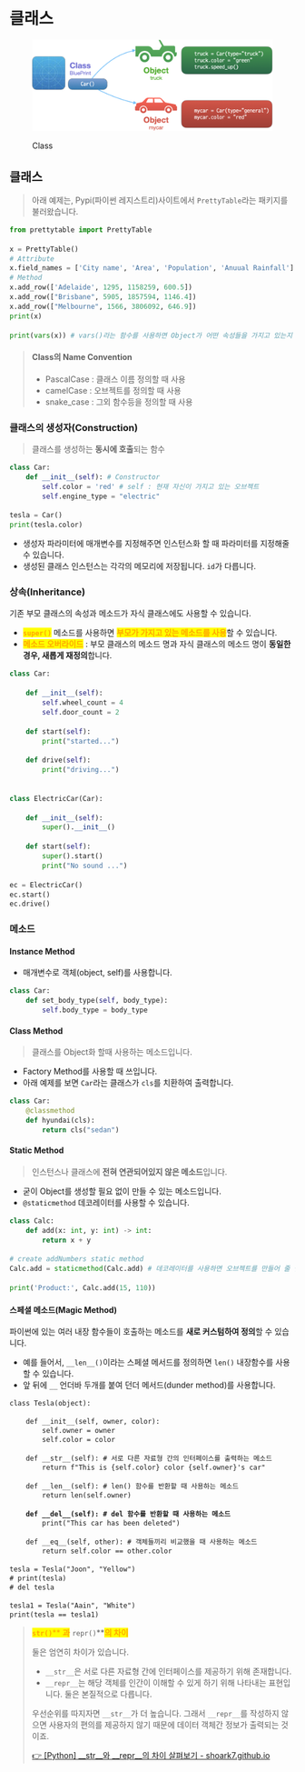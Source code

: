 # 클래스

<figure><img src="../../.gitbook/assets/image (6).png" alt=""><figcaption><p>Class</p></figcaption></figure>

## 클래스

> 아래 예제는, Pypi(파이썬 레지스트리)사이트에서 `PrettyTable`라는 패키지를 불러왔습니다.

```python
from prettytable import PrettyTable

x = PrettyTable()
# Attribute
x.field_names = ['City name', 'Area', 'Population', 'Anuual Rainfall'] # column_name
# Method
x.add_row(['Adelaide', 1295, 1158259, 600.5])
x.add_row(["Brisbane", 5905, 1857594, 1146.4])
x.add_row(["Melbourne", 1566, 3806092, 646.9])
print(x)

print(vars(x)) # vars()라는 함수를 사용하면 Object가 어떤 속성들을 가지고 있는지 확인할 수 있습니다.
```

> #### Class의 Name Convention
>
> * PascalCase : 클래스 이름 정의할 때 사용
> * camelCase : 오브젝트를 정의할 때 사용
> * snake\_case : 그외 함수등을 정의할 때 사용

### 클래스의 생성자(Construction)

> 클래스를 생성하는 **동시에 호출**되는 함수

```python
class Car:
    def __init__(self): # Constructor
        self.color = 'red' # self : 현재 자신이 가지고 있는 오브젝트
        self.engine_type = "electric"

tesla = Car()
print(tesla.color)
```

* 생성자 파라미터에 매개변수를 지정해주면 인스턴스화 할 때 파라미터를 지정해줄 수 있습니다.
* 생성된 클래스 인스턴스는 각각의 메모리에 저장됩니다. `id`가 다릅니다.

### 상속(Inheritance)

기존 부모 클래스의 속성과 메소드가 자식 클래스에도 사용할 수 있습니다.

* <mark style="color:orange;">**`super()`**</mark> 메소드를 사용하면 <mark style="color:orange;">**부모가 가지고 있는 메소드를 사용**</mark>할 수 있습니다.
* <mark style="color:orange;">**메소드 오버라이드**</mark> : 부모 클래스의 메소드 명과 자식 클래스의 메소드 명이 **동일한 경우, 새롭게 재정의**합니다.

```python
class Car:

    def __init__(self):
        self.wheel_count = 4
        self.door_count = 2

    def start(self):
        print("started...")

    def drive(self):
        print("driving...")


class ElectricCar(Car):

    def __init__(self):
        super().__init__()

    def start(self):
        super().start()
        print("No sound ...")

ec = ElectricCar()
ec.start()
ec.drive()
```

### 메소드

#### Instance Method

* 매개변수로 객체(object, self)를 사용합니다.

```python
class Car:
    def set_body_type(self, body_type):
        self.body_type = body_type
```

#### Class Method

> 클래스를 Object화 할때 사용하는 메소드입니다.

* Factory Method를 사용할 때 쓰입니다.
* 아래 예제를 보면 `Car`라는 클래스가 `cls`를 치환하여 출력합니다.

```python
class Car:
    @classmethod
    def hyundai(cls):
        return cls("sedan")
```

#### Static Method

> 인스턴스나 클래스에 **전혀 연관되어있지 않은 메소드**입니다.

* 굳이 Object를 생성할 필요 없이 만들 수 있는 메소드입니다.
* `@staticmethod` 데코레이터를 사용할 수 있습니다.

```python
class Calc:
    def add(x: int, y: int) -> int:
        return x + y

# create addNumbers static method
Calc.add = staticmethod(Calc.add) # 데코레이터를 사용하면 오브젝트를 만들어 줄 필요 없다.

print('Product:', Calc.add(15, 110))
```

#### 스페셜 메소드(Magic Method)

파이썬에 있는 여러 내장 함수들이 호출하는 메소드를 **새로 커스텀하여 정의**할 수 있습니다.

* 예를 들어서, `__len__()`이라는 스페셜 메서드를 정의하면 `len()` 내장함수를 사용할 수 있습니다.
* 앞 뒤에 `__` 언더바 두개를 붙여 던더 메서드(dunder method)를 사용합니다.

<pre class="language-python"><code class="lang-python">class Tesla(object):

    def __init__(self, owner, color):
        self.owner = owner
        self.color = color

    def __str__(self): # 서로 다른 자료형 간의 인터페이스를 출력하는 메소드
        return f"This is {self.color} color {self.owner}'s car"

    def __len__(self): # len() 함수를 반환할 때 사용하는 메소드
        return len(self.owner)

<strong>    def __del__(self): # del 함수를 반환할 때 사용하는 메소드
</strong>        print("This car has been deleted")

    def __eq__(self, other): # 객체들끼리 비교했을 때 사용하는 메소드
        return self.color == other.color

tesla = Tesla("Joon", "Yellow")
# print(tesla)
# del tesla

tesla1 = Tesla("Aain", "White")
print(tesla == tesla1)
</code></pre>

> <mark style="color:orange;">**`str()`**</mark><mark style="color:orange;">** **</mark><mark style="color:orange;">**과**</mark><mark style="color:orange;">** **</mark><mark style="color:orange;">**`repr()`**</mark><mark style="color:orange;">**의 차이**</mark>
>
> 둘은 엄연히 차이가 있습니다.
>
> * `__str__`은 서로 다른 자료형 간에 인터페이스를 제공하기 위해 존재합니다.
> * `__repr__`는 해당 객체를 인간이 이해할 수 있게 하기 위해 나타내는 표현입니다. 둘은 본질적으로 다릅니다.
>
> 우선순위를 따지자면 `__str__`가 더 높습니다. 그래서 `__repr__`를 작성하지 않으면 사용자의 편의를 제공하지 않기 때문에 데이터 객체간 정보가 출력되는 것이죠.
>
> [👉 \[Python\] \_\_str\_\_와 \_\_repr\_\_의 차이 살펴보기 - shoark7.github.io](https://shoark7.github.io/programming/python/difference-between-\_\_repr\_\_-vs-\_\_str\_\_)
